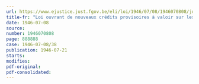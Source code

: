 ```yaml
---
url: https://www.ejustice.just.fgov.be/eli/loi/1946/07/08/1946070808/justel
title-fr: "Loi ouvrant de nouveaux crédits provisoires à valoir sur les budgets de l'exercice 1946"
date: 1946-07-08
source:
number: 1946070808
page: 888888
case: 1946-07-08/38
publication: 1946-07-21
starts:
modifies:
pdf-original:
pdf-consolidated:
---
```


